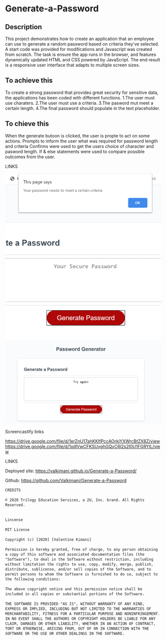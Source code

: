 # Generate-a-Password

## Description

This project demonstrates how to create an application that an employee can use to generate a random password based on criteria they’ve selected. A start code was provided for modifications and Javascript was created from scratch. The task is ensure the app runs in the browser, and features dynamically updated HTML and CSS powered by JavaScript. The end result is a responsive user interface that adapts to multiple screen sizes.

## To achieve this

To create a strong password that provides great security for sensitive data, the applications has been coded with different functions.
1.The user must use charaters.
2.The user must use a criteria.
3.The pasword mut meet a certain length.
4.The final password should populate in the text placeholder.

## To chieve this

When the generate butoon is clicked, the user is propte to act on some actions.
Prompts to inform the user what was required for password length and criteria
Confirms were used to get the users choice of character and pasword length.
If & else statements were used to compare possible outcomes from the user.

LINKS

![Criteria](/images/criteria.png)
![Tryagain](/images/tryagain.png)

Screencastify links

https://drive.google.com/file/d/1erZnU17ahKKIfPccAOrkjYXWrcBtZX8Z/view
https://drive.google.com/file/d/1xdlVwCFKSUvghGQyC6l2s2I0U1FGRYlL/view

LINKS

Deployed site: https://valkimani.github.io/Generate-a-Password/

Github: https://github.com/Valkimani/Generate-a-Password

```
CREDITS

© 2020 Trilogy Education Services, a 2U, Inc. brand. All Rights Reserved.


Lincense

MIT License

Copyright (c) [2020] [Valentine Kimani]

Permission is hereby granted, free of charge, to any person obtaining a copy of this software and associated documentation files (the "Software"), to deal in the Software without restriction, including without limitation the rights to use, copy, modify, merge, publish, distribute, sublicense, and/or sell copies of the Software, and to permit persons to whom the Software is furnished to do so, subject to the following conditions:

The above copyright notice and this permission notice shall be included in all copies or substantial portions of the Software.

THE SOFTWARE IS PROVIDED "AS IS", WITHOUT WARRANTY OF ANY KIND, EXPRESS OR IMPLIED, INCLUDING BUT NOT LIMITED TO THE WARRANTIES OF MERCHANTABILITY, FITNESS FOR A PARTICULAR PURPOSE AND NONINFRINGEMENT. IN NO EVENT SHALL THE AUTHORS OR COPYRIGHT HOLDERS BE LIABLE FOR ANY CLAIM, DAMAGES OR OTHER LIABILITY, WHETHER IN AN ACTION OF CONTRACT, TORT OR OTHERWISE, ARISING FROM, OUT OF OR IN CONNECTION WITH THE SOFTWARE OR THE USE OR OTHER DEALINGS IN THE SOFTWARE.
```
